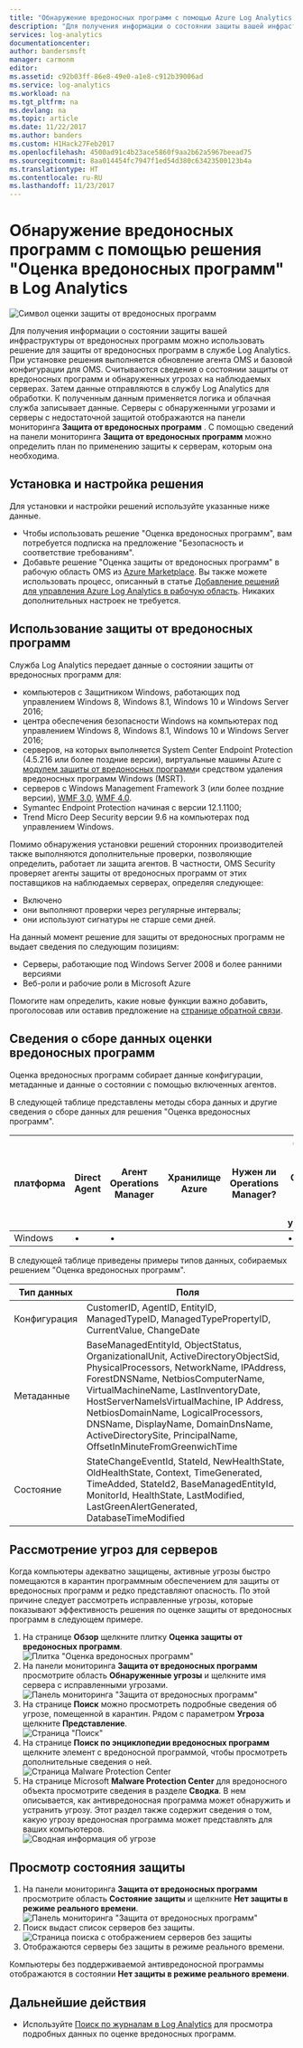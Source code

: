 ```yaml
---
title: "Обнаружение вредоносных программ с помощью Azure Log Analytics | Документация Майкрософт"
description: "Для получения информации о состоянии защиты вашей инфраструктуры от вредоносных программ можно использовать решение для защиты от вредоносных программ в службе Log Analytics."
services: log-analytics
documentationcenter: 
author: bandersmsft
manager: carmonm
editor: 
ms.assetid: c92b03ff-86e8-49e0-a1e8-c912b39006ad
ms.service: log-analytics
ms.workload: na
ms.tgt_pltfrm: na
ms.devlang: na
ms.topic: article
ms.date: 11/22/2017
ms.author: banders
ms.custom: H1Hack27Feb2017
ms.openlocfilehash: 4500ad91c4b23ace5860f9aa2b62a5967beead75
ms.sourcegitcommit: 8aa014454fc7947f1ed54d380c63423500123b4a
ms.translationtype: HT
ms.contentlocale: ru-RU
ms.lasthandoff: 11/23/2017
---
```

# <a name="identify-malware-using-the-malware-assessment-solution-in-log-analytics"></a>Обнаружение вредоносных программ с помощью решения "Оценка вредоносных программ" в Log Analytics

![Символ оценки защиты от вредоносных программ](./media/log-analytics-malware/antimalware-assessment-symbol.png)

Для получения информации о состоянии защиты вашей инфраструктуры от вредоносных программ можно использовать решение для защиты от вредоносных программ в службе Log Analytics. При установке решения выполняется обновление агента OMS и базовой конфигурации для OMS. Считываются сведения о состоянии защиты от вредоносных программ и обнаруженных угрозах на наблюдаемых серверах. Затем данные отправляются в службу Log Analytics для обработки. К полученным данным применяется логика и облачная служба записывает данные. Серверы с обнаруженными угрозами и серверы с недостаточной защитой отображаются на панели мониторинга **Защита от вредоносных программ** . С помощью сведений на панели мониторинга **Защита от вредоносных программ** можно определить план по применению защиты к серверам, которым она необходима.

## <a name="installing-and-configuring-the-solution"></a>Установка и настройка решения
Для установки и настройки решений используйте указанные ниже данные.

* Чтобы использовать решение "Оценка вредоносных программ", вам потребуется подписка на предложение "Безопасность и соответствие требованиям".
* Добавьте решение "Оценка защиты от вредоносных программ" в рабочую область OMS из [Azure Marketplace](https://azuremarketplace.microsoft.com/marketplace/apps/Microsoft.AntiMalwareOMS?tab=Overview). Вы также можете использовать процесс, описанный в статье [Добавление решений для управления Azure Log Analytics в рабочую область](log-analytics-add-solutions.md). Никаких дополнительных настроек не требуется.

## <a name="use-antimalware"></a>Использование защиты от вредоносных программ
Служба Log Analytics передает данные о состоянии защиты от вредоносных программ для:

* компьютеров с Защитником Windows, работающих под управлением Windows 8, Windows 8.1, Windows 10 и Windows Server 2016;
* центра обеспечения безопасности Windows на компьютерах под управлением Windows 8, Windows 8.1, Windows 10 и Windows Server 2016; 
* серверов, на которых выполняется System Center Endpoint Protection (4.5.216 или более поздние версии), виртуальные машины Azure с [модулем защиты от вредоносных программ](http://go.microsoft.com/fwlink/?linkid=398023)и средством удаления вредоносных программ Windows (MSRT).  
* серверов с Windows Management Framework 3 (или более поздние версии), [WMF 3.0](https://support.microsoft.com/kb/2506143), [WMF 4.0](http://www.microsoft.com/download/details.aspx?id=40855).
* Symantec Endpoint Protection начиная с версии 12.1.1100;
* Trend Micro Deep Security версии 9.6 на компьютерах под управлением Windows.

Помимо обнаружения установки решений сторонних производителей также выполняются дополнительные проверки, позволяющие определить, работает ли защита агентов. В частности, OMS Security проверяет агенты защиты от вредоносных программ от этих поставщиков на наблюдаемых серверах, определяя следующее:

- Включено
- они выполняют проверки через регулярные интервалы;
- они используют сигнатуры не старше семи дней.

На данный момент решение для защиты от вредоносных программ не выдает сведения по следующим позициям:

* Серверы, работающие под Windows Server 2008 и более ранними версиями
* Веб-роли и рабочие роли в Microsoft Azure


Помогите нам определить, какие новые функции важно добавить, проголосовав или оставив предложение на [странице обратной связи](http://feedback.azure.com/forums/267889-azure-operational-insights/category/88093-malware-assessment-solution).

## <a name="malware-assessment-data-collection-details"></a>Сведения о сборе данных оценки вредоносных программ
Оценка вредоносных программ собирает данные конфигурации, метаданные и данные о состоянии с помощью включенных агентов.

В следующей таблице представлены методы сбора данных и другие сведения о сборе данных для решения "Оценка вредоносных программ".

| платформа | Direct Agent | Агент Operations Manager | Хранилище Azure | Нужен ли Operations Manager? | Отправка данных агента Operations Manager через группу управления | частота сбора |
| --- | --- | --- | --- | --- | --- | --- |
| Windows | &#8226; | &#8226; |  |  | &#8226; |ежечасно |

В следующей таблице приведены примеры типов данных, собираемых решением "Оценка вредоносных программ".

| **Тип данных** | **Поля** |
| --- | --- |
| Конфигурация |CustomerID, AgentID, EntityID, ManagedTypeID, ManagedTypePropertyID, CurrentValue, ChangeDate |
| Метаданные |BaseManagedEntityId, ObjectStatus, OrganizationalUnit, ActiveDirectoryObjectSid, PhysicalProcessors, NetworkName, IPAddress, ForestDNSName, NetbiosComputerName, VirtualMachineName, LastInventoryDate, HostServerNameIsVirtualMachine, IP Address, NetbiosDomainName, LogicalProcessors, DNSName, DisplayName, DomainDnsName, ActiveDirectorySite, PrincipalName, OffsetInMinuteFromGreenwichTime |
| Состояние |StateChangeEventId, StateId, NewHealthState, OldHealthState, Context, TimeGenerated, TimeAdded, StateId2, BaseManagedEntityId, MonitorId, HealthState, LastModified, LastGreenAlertGenerated, DatabaseTimeModified |

## <a name="review-threats-for-servers"></a>Рассмотрение угроз для серверов
Когда компьютеры адекватно защищены, активные угрозы быстро помещаются в карантин программным обеспечением для защиты от вредоносных программ и редко представляют опасность. По этой причине следует рассмотреть исправленные угрозы, которые показывают эффективность решения по оценке защиты от вредоносных программ в следующем примере.

1. На странице **Обзор** щелкните плитку **Оценка защиты от вредоносных программ**.  
    ![Плитка "Оценка вредоносных программ"](./media/log-analytics-malware/oms-antimalware01.png)
2. На панели мониторинга **Защита от вредоносных программ** просмотрите область **Обнаруженные угрозы** и щелкните имя сервера с исправленными угрозами.  
    ![Панель мониторинга "Защита от вредоносных программ"](./media/log-analytics-malware/oms-antimalware02.png)
3. На странице **Поиск** можно просмотреть подробные сведения об угрозе, помещенной в карантин. Рядом с параметром **Угроза** щелкните **Представление**.  
    ![Страница "Поиск"](./media/log-analytics-malware/oms-antimalware03.png)
4. На странице **Поиск по энциклопедии вредоносных программ** щелкните элемент с вредоносной программой, чтобы просмотреть дополнительные сведения о ней.  
    ![Страница Malware Protection Center](./media/log-analytics-malware/oms-antimalware04.png)
5. На странице Microsoft **Malware Protection Center** для вредоносного объекта просмотрите сведения в разделе **Сводка**. В нем описывается, как антивредоносная программа может обнаружить и устранить угрозу. Этот раздел также содержит сведения о том, какую угрозу вредоносная программа может представлять для ваших компьютеров.  
    ![Сводная информация об угрозе](./media/log-analytics-malware/oms-antimalware05.png)

## <a name="review-protection-status"></a>Просмотр состояния защиты
1. На панели мониторинга **Защита от вредоносных программ** просмотрите область **Состояние защиты** и щелкните **Нет защиты в режиме реального времени**.  
    ![Панель мониторинга "Защита от вредоносных программ"](./media/log-analytics-malware/oms-antimalware06.png)
2. Поиск выдаст список серверов без защиты.  
    ![Страница поиска с отображением серверов без защиты](./media/log-analytics-malware/oms-antimalware07.png)
3. Отображаются серверы без защиты в режиме реального времени.

Компьютеры без поддерживаемой антивредоносной программы отображаются в состоянии **Нет защиты в режиме реального времени**.

## <a name="next-steps"></a>Дальнейшие действия
* Используйте [Поиск по журналам в Log Analytics](log-analytics-log-searches.md) для просмотра подробных данных по оценке вредоносных программ.
